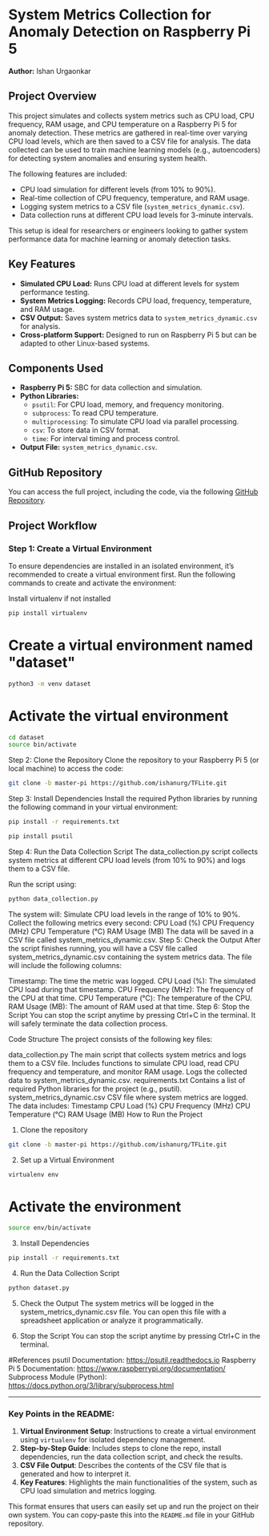 # System Metrics Collection for Anomaly Detection on Raspberry Pi 5

**Author:** Ishan Urgaonkar  

## Project Overview

This project simulates and collects system metrics such as CPU load, CPU frequency, RAM usage, and CPU temperature on a Raspberry Pi 5 for anomaly detection. These metrics are gathered in real-time over varying CPU load levels, which are then saved to a CSV file for analysis. The data collected can be used to train machine learning models (e.g., autoencoders) for detecting system anomalies and ensuring system health.

The following features are included:
- CPU load simulation for different levels (from 10% to 90%).
- Real-time collection of CPU frequency, temperature, and RAM usage.
- Logging system metrics to a CSV file (`system_metrics_dynamic.csv`).
- Data collection runs at different CPU load levels for 3-minute intervals.

This setup is ideal for researchers or engineers looking to gather system performance data for machine learning or anomaly detection tasks.

## Key Features

- **Simulated CPU Load:** Runs CPU load at different levels for system performance testing.
- **System Metrics Logging:** Records CPU load, frequency, temperature, and RAM usage.
- **CSV Output:** Saves system metrics data to `system_metrics_dynamic.csv` for analysis.
- **Cross-platform Support:** Designed to run on Raspberry Pi 5 but can be adapted to other Linux-based systems.

## Components Used

- **Raspberry Pi 5:** SBC for data collection and simulation.
- **Python Libraries:**
  - `psutil`: For CPU load, memory, and frequency monitoring.
  - `subprocess`: To read CPU temperature.
  - `multiprocessing`: To simulate CPU load via parallel processing.
  - `csv`: To store data in CSV format.
  - `time`: For interval timing and process control.
- **Output File:** `system_metrics_dynamic.csv`.

## GitHub Repository

You can access the full project, including the code, via the following [GitHub Repository](https://github.com/ishanurg/SystemMetricsCollection).

## Project Workflow

### Step 1: Create a Virtual Environment

To ensure dependencies are installed in an isolated environment, it’s recommended to create a virtual environment first. Run the following commands to create and activate the environment:
 
 Install virtualenv if not installed
```bash
pip install virtualenv
```
# Create a virtual environment named "dataset"
```bash
python3 -m venv dataset
```
# Activate the virtual environment
```bash
cd dataset
source bin/activate
```
Step 2: Clone the Repository
Clone the repository to your Raspberry Pi 5 (or local machine) to access the code:

```bash
git clone -b master-pi https://github.com/ishanurg/TFLite.git
```
Step 3: Install Dependencies
Install the required Python libraries by running the following command in your virtual environment:

```bash
pip install -r requirements.txt
```
```bash
pip install psutil
```
Step 4: Run the Data Collection Script
The data_collection.py script collects system metrics at different CPU load levels (from 10% to 90%) and logs them to a CSV file.

Run the script using:

```bash
python data_collection.py
```
The system will:
Simulate CPU load levels in the range of 10% to 90%.
Collect the following metrics every second:
CPU Load (%)
CPU Frequency (MHz)
CPU Temperature (°C)
RAM Usage (MB)
The data will be saved in a CSV file called system_metrics_dynamic.csv.
Step 5: Check the Output
After the script finishes running, you will have a CSV file called system_metrics_dynamic.csv containing the system metrics data. The file will include the following columns:

Timestamp: The time the metric was logged.
CPU Load (%): The simulated CPU load during that timestamp.
CPU Frequency (MHz): The frequency of the CPU at that time.
CPU Temperature (°C): The temperature of the CPU.
RAM Usage (MB): The amount of RAM used at that time.
Step 6: Stop the Script
You can stop the script anytime by pressing Ctrl+C in the terminal. It will safely terminate the data collection process.

Code Structure
The project consists of the following key files:

data_collection.py
The main script that collects system metrics and logs them to a CSV file.
Includes functions to simulate CPU load, read CPU frequency and temperature, and monitor RAM usage.
Logs the collected data to system_metrics_dynamic.csv.
requirements.txt
Contains a list of required Python libraries for the project (e.g., psutil).
system_metrics_dynamic.csv
CSV file where system metrics are logged. The data includes:
Timestamp
CPU Load (%)
CPU Frequency (MHz)
CPU Temperature (°C)
RAM Usage (MB)
How to Run the Project
1. Clone the repository
```bash
git clone -b master-pi https://github.com/ishanurg/TFLite.git
```
2. Set up a Virtual Environment
```bash
virtualenv env
```
# Activate the environment
```bash
source env/bin/activate
```
3. Install Dependencies
```bash
pip install -r requirements.txt
```
4. Run the Data Collection Script
```bash
python dataset.py
```
5. Check the Output
The system metrics will be logged in the system_metrics_dynamic.csv file. You can open this file with a spreadsheet application or analyze it programmatically.

6. Stop the Script
You can stop the script anytime by pressing Ctrl+C in the terminal.


#References
psutil Documentation: https://psutil.readthedocs.io
Raspberry Pi 5 Documentation: https://www.raspberrypi.org/documentation/
Subprocess Module (Python): https://docs.python.org/3/library/subprocess.html


---

### Key Points in the README:

1. **Virtual Environment Setup**: Instructions to create a virtual environment using `virtualenv` for isolated dependency management.
2. **Step-by-Step Guide**: Includes steps to clone the repo, install dependencies, run the data collection script, and check the results.
3. **CSV File Output**: Describes the contents of the CSV file that is generated and how to interpret it.
4. **Key Features**: Highlights the main functionalities of the system, such as CPU load simulation and metrics logging.

This format ensures that users can easily set up and run the project on their own system. You can copy-paste this into the `README.md` file in your GitHub repository.

